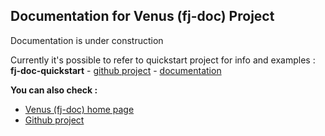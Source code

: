 ## Documentation for Venus (fj-doc) Project

Documentation is under construction

Currently it's possible to refer to quickstart project for info and examples :  
**fj-doc-quickstart** - [github project](https://github.com/fugerit-org/fj-doc-quickstart) - [documentation](https://venusqs.fugerit.org/)

**You can also check :**
* [Venus (fj-doc) home page](https://www.fugerit.org/wp/index.php/fugerit-coding-org/fugerit-venus)
* [Github project](https://github.com/fugerit-org/fj-doc)
